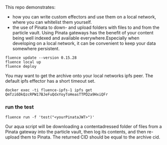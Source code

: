 This repo demonstrates: 

* how you can write custom effectors and use them on a local network, where you can whitelist them yourself. 
* the use of Pinata to down- and upload folders with files to and from the particle vault. Using Pinata gateways has the benefit of your content being well indexed and available everywhere.Especially when developing on a local network, it can be convenient to keep your data somewhere persistent. 


```
fluence update --version 0.15.28
fluence local up
fluence deploy
```

You may want to get the archive onto your local networks ipfs peer. The default ipfs effector has a short timeout set. 

```
docker exec -ti fluence-ipfs-1 ipfs get QmTzi6DkQzcRPW17BJeFuQdxYoyToHeasTTPD2a9HxiQFr
``````

### run the test 

```
fluence run -f 'test("<yourPinataJWT>")'
```

Our aqua script will be downloading a contentadressed folder of files from a Pinata gateway into the particle vault, then log its contents, and then re-upload them to Pinata. The returned CID should be equal to the archive cid. 


